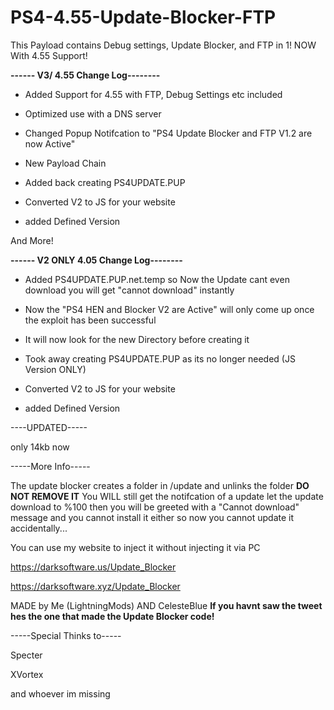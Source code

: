# PS4-4.55-Update-Blocker-FTP
This Payload contains Debug settings, Update Blocker, and FTP in 1! NOW With 4.55 Support!

**------ V3/ 4.55 Change Log--------**

- Added Support for 4.55 with FTP, Debug Settings etc included

- Optimized use with a DNS server 

- Changed Popup Notifcation to "PS4 Update Blocker and FTP V1.2 are now Active" 

- New Payload Chain

- Added back creating PS4UPDATE.PUP

- Converted V2 to JS for your website

- added Defined Version

And More!


**------ V2 ONLY 4.05 Change Log--------**

- Added PS4UPDATE.PUP.net.temp so Now the Update cant even download you will get "cannot download" instantly

- Now the "PS4 HEN and Blocker V2 are Active" will only come up once the exploit has been successful

- It will now look for the new Directory before creating it

- Took away creating PS4UPDATE.PUP as its no longer needed (JS Version ONLY)

- Converted V2 to JS for your website

- added Defined Version



----UPDATED-----


only 14kb now

-----More Info-----


The update blocker creates a folder in /update and unlinks the folder **DO NOT REMOVE IT**
You WILL still get the notifcation of a update let the update download to %100 then 
you will be greeted with a "Cannot download" message and you cannot install it either
so now you cannot update it accidentally...
 
You can use my website to inject it without injecting it via PC

https://darksoftware.us/Update_Blocker


https://darksoftware.xyz/Update_Blocker





MADE by Me (LightningMods) AND CelesteBlue **If you havnt saw the tweet hes the one that made the Update Blocker code!**




-----Special Thinks to-----


Specter

XVortex

and whoever im missing
